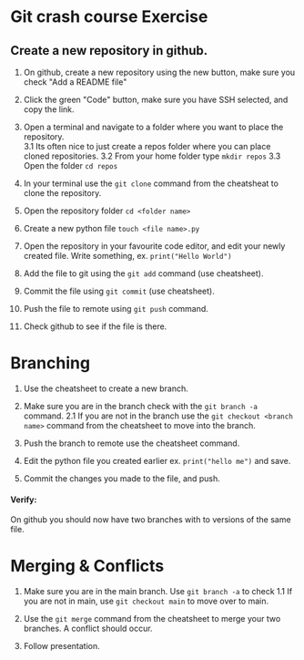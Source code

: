 # Git crash course Exercise


## Create a new repository in github.

1. On github, create a new repository using the new button, make sure you check "Add a README file"
2. Click the green "Code" button, make sure you have SSH selected, and copy the link.

3. Open a terminal and navigate to a folder where you want to place the repository.
	\
	 3.1 Its often nice to just create a repos folder where you can place cloned repositories.
	 3.2 From your home folder type ``` mkdir repos ```
	 3.3 Open the folder ``` cd repos ```

4. In your terminal use the ``git clone`` command from the cheatsheat to clone the repository.
5. Open the repository folder ``cd <folder name>``
6. Create a new python file ``touch <file name>.py``
7. Open the repository in your favourite code editor, and edit your newly created file. Write something, ex. `` print("Hello World") ``
8. Add the file to git using the ``git add`` command (use cheatsheet).
9. Commit the file using ``git commit`` (use cheatsheet).
9. Push the file to remote using ``git push`` command.
11. Check github to see if the file is there.


# Branching

1.  Use the cheatsheet to create a new branch.
2. Make sure you are in the branch check with the ``git branch -a`` command.
	2.1 If you are not in the branch use the ``git checkout <branch name>`` command from the cheatsheet to move into the branch.

3. Push the branch to remote use the cheatsheet command.
4. Edit the python file you created earlier ex. ``print("hello me")``  and save.
5. Commit the changes you made to the file, and push. 

#### Verify:
On github you should now have two branches with to versions of the same file. 

# Merging & Conflicts
1. Make sure you are in the main branch. Use ``git branch -a`` to check
	1.1 If you are not in main, use ``git checkout main`` to move over to main.

2. Use the ``git merge`` command from the cheatsheet to merge your two branches. A conflict should occur.
3. Follow presentation.




